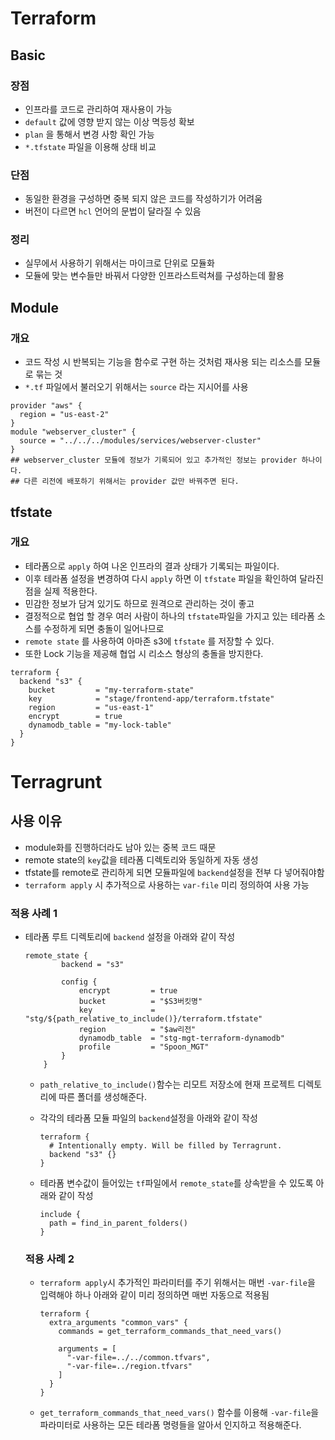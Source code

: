 # Terraform

## Basic

### 장점

- 인프라를 코드로 관리하여 재사용이 가능
- `default` 값에 영향 받지 않는 이상 멱등성 확보
- `plan` 을 통해서 변경 사항 확인 가능
- `*.tfstate` 파일을 이용해 상태 비교

### 단점

- 동일한 환경을 구성하면 중복 되지 않은 코드를 작성하기가 어려움
- 버전이 다르면 `hcl` 언어의 문법이 달라질 수 있음

### 정리

- 실무에서 사용하기 위해서는 마이크로 단위로 모듈화
- 모듈에 맞는 변수들만 바꿔서 다양한 인프라스트럭쳐를 구성하는데 활용

## Module

### 개요

- 코드 작성 시 반복되는 기능을 함수로 구현 하는 것처럼 재사용 되는 리소스를 모듈로 묶는 것
- `*.tf` 파일에서 불러오기 위해서는 `source` 라는 지시어를 사용

```
provider "aws" {
  region = "us-east-2"
}
module "webserver_cluster" {
  source = "../../../modules/services/webserver-cluster"
}
## webserver_cluster 모듈에 정보가 기록되어 있고 추가적인 정보는 provider 하나이다.
## 다른 리전에 배포하기 위해서는 provider 값만 바꿔주면 된다.
```

## tfstate

### 개요

- 테라폼으로 `apply` 하여 나온 인프라의 결과 상태가 기록되는 파일이다.
- 이후 테라폼 설정을 변경하여 다시 `apply` 하면 이 `tfstate` 파일을 확인하여 달라진점을 실제 적용한다.
- 민감한 정보가 담겨 있기도 하므로 원격으로 관리하는 것이 좋고
- 결정적으로 협업 할 경우 여러 사람이 하나의 `tfstate`파일을 가지고 있는 테라폼 소스를 수정하게 되면 충돌이 일어나므로
- `remote state` 를 사용하여 아마존 s3에 `tfstate` 를 저장할 수 있다.
- 또한 Lock 기능을 제공해 협업 시 리소스 형상의 충돌을 방지한다.

```
terraform {
  backend "s3" {
    bucket         = "my-terraform-state"
    key            = "stage/frontend-app/terraform.tfstate"
    region         = "us-east-1"
    encrypt        = true
    dynamodb_table = "my-lock-table"
  }
}
```



# Terragrunt

## 사용 이유

- module화를 진행하더라도 남아 있는 중복 코드 때문
- remote state의 `key`값을 테라폼 디렉토리와 동일하게 자동 생성
- tfstate를 remote로 관리하게 되면 모듈파일에 `backend`설정을 전부 다 넣어줘야함
- `terraform apply` 시 추가적으로 사용하는 `var-file` 미리 정의하여 사용 가능

### 적용 사례 1

- 테라폼 루트 디렉토리에 `backend` 설정을 아래와 같이 작성

  ```
  remote_state {
          backend = "s3"
  
          config {
              encrypt         = true
              bucket          = "$S3버킷명"
              key             = "stg/${path_relative_to_include()}/terraform.tfstate"
              region          = "$aw리전"
              dynamodb_table  = "stg-mgt-terraform-dynamodb"
              profile         = "Spoon_MGT"
          }
      }
  ```

  - `path_relative_to_include()`함수는 리모트 저장소에 현재 프로젝트 디렉토리에 따른 폴더를 생성해준다.

  - 각각의 테라폼 모듈 파일의 `backend`설정을 아래와 같이 작성

    ```
    terraform {
      # Intentionally empty. Will be filled by Terragrunt.
      backend "s3" {}
    }
    ```

  - 테라폼 변수값이 들어있는 `tf`파일에서 `remote_state`를 상속받을 수 있도록 아래와 같이 작성

    ```
    include {
      path = find_in_parent_folders()
    }
    ```

  ### 적용 사례 2

  - `terraform apply`시 추가적인 파라미터를 주기 위해서는 매번 `-var-file`을 입력해야 하나 아래와 같이 미리 정의하면 매번 자동으로 적용됨

    ```
    terraform {
      extra_arguments "common_vars" {
        commands = get_terraform_commands_that_need_vars()
    
        arguments = [
          "-var-file=../../common.tfvars",
          "-var-file=../region.tfvars"
        ]
      }
    }
    ```

  - `get_terraform_commands_that_need_vars()` 함수를 이용해 `-var-file`을 파라미터로 사용하는 모든 테라폼 명령들을 알아서 인지하고 적용해준다.

